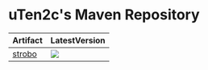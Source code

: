 # uTen2c's Maven Repository


| Artifact          | LatestVersion                                                |
| ----------------- |  ----------------------------------------------------------- |
| [strobo](https://github.com/uten2c/strobo)            | ![](https://img.shields.io/maven-metadata/v?label=strobo&metadataUrl=https%3A%2F%2Futen2c.github.io%2Frepo%2Fdev%2Futen2c%2Fstrobo%2Fmaven-metadata.xml) |
